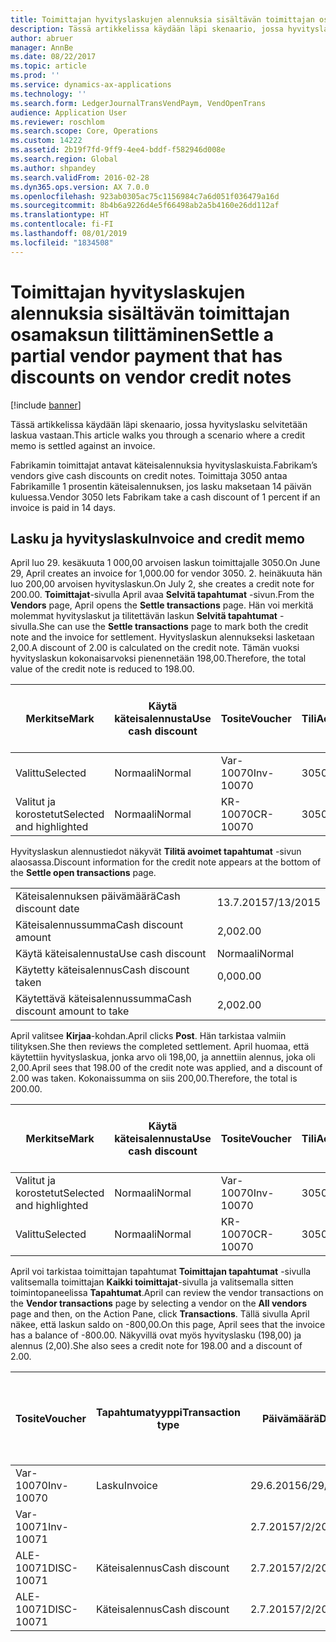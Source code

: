 ```yaml
---
title: Toimittajan hyvityslaskujen alennuksia sisältävän toimittajan osamaksun tilittäminen
description: Tässä artikkelissa käydään läpi skenaario, jossa hyvityslasku selvitetään laskua vastaan.
author: abruer
manager: AnnBe
ms.date: 08/22/2017
ms.topic: article
ms.prod: ''
ms.service: dynamics-ax-applications
ms.technology: ''
ms.search.form: LedgerJournalTransVendPaym, VendOpenTrans
audience: Application User
ms.reviewer: roschlom
ms.search.scope: Core, Operations
ms.custom: 14222
ms.assetid: 2b19f7fd-9ff9-4ee4-bddf-f582946d008e
ms.search.region: Global
ms.author: shpandey
ms.search.validFrom: 2016-02-28
ms.dyn365.ops.version: AX 7.0.0
ms.openlocfilehash: 923ab0305ac75c1156984c7a6d051f036479a16d
ms.sourcegitcommit: 8b4b6a9226d4e5f66498ab2a5b4160e26dd112af
ms.translationtype: HT
ms.contentlocale: fi-FI
ms.lasthandoff: 08/01/2019
ms.locfileid: "1834508"
---
```

# <a name="settle-a-partial-vendor-payment-that-has-discounts-on-vendor-credit-notes"></a><span data-ttu-id="9d2bb-103">Toimittajan hyvityslaskujen alennuksia sisältävän toimittajan osamaksun tilittäminen</span><span class="sxs-lookup"><span data-stu-id="9d2bb-103">Settle a partial vendor payment that has discounts on vendor credit notes</span></span>

[!include [banner](../includes/banner.md)]

<span data-ttu-id="9d2bb-104">Tässä artikkelissa käydään läpi skenaario, jossa hyvityslasku selvitetään laskua vastaan.</span><span class="sxs-lookup"><span data-stu-id="9d2bb-104">This article walks you through a scenario where a credit memo is settled against an invoice.</span></span>

<span data-ttu-id="9d2bb-105">Fabrikamin toimittajat antavat käteisalennuksia hyvityslaskuista.</span><span class="sxs-lookup"><span data-stu-id="9d2bb-105">Fabrikam’s vendors give cash discounts on credit notes.</span></span> <span data-ttu-id="9d2bb-106">Toimittaja 3050 antaa Fabrikamille 1 prosentin käteisalennuksen, jos lasku maksetaan 14 päivän kuluessa.</span><span class="sxs-lookup"><span data-stu-id="9d2bb-106">Vendor 3050 lets Fabrikam take a cash discount of 1 percent if an invoice is paid in 14 days.</span></span>

## <a name="invoice-and-credit-memo"></a><span data-ttu-id="9d2bb-107">Lasku ja hyvityslasku</span><span class="sxs-lookup"><span data-stu-id="9d2bb-107">Invoice and credit memo</span></span>
<span data-ttu-id="9d2bb-108">April luo 29. kesäkuuta 1 000,00 arvoisen laskun toimittajalle 3050.</span><span class="sxs-lookup"><span data-stu-id="9d2bb-108">On June 29, April creates an invoice for 1,000.00 for vendor 3050.</span></span> <span data-ttu-id="9d2bb-109">2. heinäkuuta hän luo 200,00 arvoisen hyvityslaskun.</span><span class="sxs-lookup"><span data-stu-id="9d2bb-109">On July 2, she creates a credit note for 200.00.</span></span> <span data-ttu-id="9d2bb-110">**Toimittajat**-sivulla April avaa **Selvitä tapahtumat** -sivun.</span><span class="sxs-lookup"><span data-stu-id="9d2bb-110">From the **Vendors** page, April opens the **Settle transactions** page.</span></span> <span data-ttu-id="9d2bb-111">Hän voi merkitä molemmat hyvityslaskut ja tilitettävän laskun **Selvitä tapahtumat** -sivulla.</span><span class="sxs-lookup"><span data-stu-id="9d2bb-111">She can use the **Settle transactions** page to mark both the credit note and the invoice for settlement.</span></span> <span data-ttu-id="9d2bb-112">Hyvityslaskun alennukseksi lasketaan 2,00.</span><span class="sxs-lookup"><span data-stu-id="9d2bb-112">A discount of 2.00 is calculated on the credit note.</span></span> <span data-ttu-id="9d2bb-113">Tämän vuoksi hyvityslaskun kokonaisarvoksi pienennetään 198,00.</span><span class="sxs-lookup"><span data-stu-id="9d2bb-113">Therefore, the total value of the credit note is reduced to 198.00.</span></span>

| <span data-ttu-id="9d2bb-114">Merkitse</span><span class="sxs-lookup"><span data-stu-id="9d2bb-114">Mark</span></span>                     | <span data-ttu-id="9d2bb-115">Käytä käteisalennusta</span><span class="sxs-lookup"><span data-stu-id="9d2bb-115">Use cash discount</span></span> | <span data-ttu-id="9d2bb-116">Tosite</span><span class="sxs-lookup"><span data-stu-id="9d2bb-116">Voucher</span></span>   | <span data-ttu-id="9d2bb-117">Tili</span><span class="sxs-lookup"><span data-stu-id="9d2bb-117">Account</span></span> | <span data-ttu-id="9d2bb-118">Päivämäärä</span><span class="sxs-lookup"><span data-stu-id="9d2bb-118">Date</span></span>      | <span data-ttu-id="9d2bb-119">Eräpäivä</span><span class="sxs-lookup"><span data-stu-id="9d2bb-119">Due date</span></span>  | <span data-ttu-id="9d2bb-120">Lasku</span><span class="sxs-lookup"><span data-stu-id="9d2bb-120">Invoice</span></span> | <span data-ttu-id="9d2bb-121">Summa tapahtuman valuuttana</span><span class="sxs-lookup"><span data-stu-id="9d2bb-121">Amount in transaction currency</span></span> | <span data-ttu-id="9d2bb-122">Valuutta</span><span class="sxs-lookup"><span data-stu-id="9d2bb-122">Currency</span></span> | <span data-ttu-id="9d2bb-123">Täsmäytettävä summa</span><span class="sxs-lookup"><span data-stu-id="9d2bb-123">Amount to settle</span></span> |
|--------------------------|-------------------|-----------|---------|-----------|-----------|---------|--------------------------------|----------|------------------|
| <span data-ttu-id="9d2bb-124">Valittu</span><span class="sxs-lookup"><span data-stu-id="9d2bb-124">Selected</span></span>                 | <span data-ttu-id="9d2bb-125">Normaali</span><span class="sxs-lookup"><span data-stu-id="9d2bb-125">Normal</span></span>            | <span data-ttu-id="9d2bb-126">Var-10070</span><span class="sxs-lookup"><span data-stu-id="9d2bb-126">Inv-10070</span></span> | <span data-ttu-id="9d2bb-127">3050</span><span class="sxs-lookup"><span data-stu-id="9d2bb-127">3050</span></span>    | <span data-ttu-id="9d2bb-128">29.6.2015</span><span class="sxs-lookup"><span data-stu-id="9d2bb-128">6/29/2015</span></span> | <span data-ttu-id="9d2bb-129">29.7.2015</span><span class="sxs-lookup"><span data-stu-id="9d2bb-129">7/29/2015</span></span> | <span data-ttu-id="9d2bb-130">10070</span><span class="sxs-lookup"><span data-stu-id="9d2bb-130">10070</span></span>   | <span data-ttu-id="9d2bb-131">-1 000,00</span><span class="sxs-lookup"><span data-stu-id="9d2bb-131">-1,000.00</span></span>                      | <span data-ttu-id="9d2bb-132">USD</span><span class="sxs-lookup"><span data-stu-id="9d2bb-132">USD</span></span>      | <span data-ttu-id="9d2bb-133">-990,00</span><span class="sxs-lookup"><span data-stu-id="9d2bb-133">-990.00</span></span>          |
| <span data-ttu-id="9d2bb-134">Valitut ja korostetut</span><span class="sxs-lookup"><span data-stu-id="9d2bb-134">Selected and highlighted</span></span> | <span data-ttu-id="9d2bb-135">Normaali</span><span class="sxs-lookup"><span data-stu-id="9d2bb-135">Normal</span></span>            | <span data-ttu-id="9d2bb-136">KR-10070</span><span class="sxs-lookup"><span data-stu-id="9d2bb-136">CR-10070</span></span>  | <span data-ttu-id="9d2bb-137">3050</span><span class="sxs-lookup"><span data-stu-id="9d2bb-137">3050</span></span>    | <span data-ttu-id="9d2bb-138">2.7.2015</span><span class="sxs-lookup"><span data-stu-id="9d2bb-138">7/2/2015</span></span>  | <span data-ttu-id="9d2bb-139">29.7.2015</span><span class="sxs-lookup"><span data-stu-id="9d2bb-139">7/29/2015</span></span> |         | <span data-ttu-id="9d2bb-140">200,00</span><span class="sxs-lookup"><span data-stu-id="9d2bb-140">200.00</span></span>                         | <span data-ttu-id="9d2bb-141">USD</span><span class="sxs-lookup"><span data-stu-id="9d2bb-141">USD</span></span>      | <span data-ttu-id="9d2bb-142">198,00</span><span class="sxs-lookup"><span data-stu-id="9d2bb-142">198.00</span></span>           |

<span data-ttu-id="9d2bb-143">Hyvityslaskun alennustiedot näkyvät **Tilitä avoimet tapahtumat** -sivun alaosassa.</span><span class="sxs-lookup"><span data-stu-id="9d2bb-143">Discount information for the credit note appears at the bottom of the **Settle open transactions** page.</span></span>

|                              |           |
|------------------------------|-----------|
| <span data-ttu-id="9d2bb-144">Käteisalennuksen päivämäärä</span><span class="sxs-lookup"><span data-stu-id="9d2bb-144">Cash discount date</span></span>           | <span data-ttu-id="9d2bb-145">13.7.2015</span><span class="sxs-lookup"><span data-stu-id="9d2bb-145">7/13/2015</span></span> |
| <span data-ttu-id="9d2bb-146">Käteisalennussumma</span><span class="sxs-lookup"><span data-stu-id="9d2bb-146">Cash discount amount</span></span>         | <span data-ttu-id="9d2bb-147">2,00</span><span class="sxs-lookup"><span data-stu-id="9d2bb-147">2.00</span></span>      |
| <span data-ttu-id="9d2bb-148">Käytä käteisalennusta</span><span class="sxs-lookup"><span data-stu-id="9d2bb-148">Use cash discount</span></span>            | <span data-ttu-id="9d2bb-149">Normaali</span><span class="sxs-lookup"><span data-stu-id="9d2bb-149">Normal</span></span>    |
| <span data-ttu-id="9d2bb-150">Käytetty käteisalennus</span><span class="sxs-lookup"><span data-stu-id="9d2bb-150">Cash discount taken</span></span>          | <span data-ttu-id="9d2bb-151">0,00</span><span class="sxs-lookup"><span data-stu-id="9d2bb-151">0.00</span></span>      |
| <span data-ttu-id="9d2bb-152">Käytettävä käteisalennussumma</span><span class="sxs-lookup"><span data-stu-id="9d2bb-152">Cash discount amount to take</span></span> | <span data-ttu-id="9d2bb-153">2,00</span><span class="sxs-lookup"><span data-stu-id="9d2bb-153">2.00</span></span>      |

<span data-ttu-id="9d2bb-154">April valitsee **Kirjaa**-kohdan.</span><span class="sxs-lookup"><span data-stu-id="9d2bb-154">April clicks **Post**.</span></span> <span data-ttu-id="9d2bb-155">Hän tarkistaa valmiin tilityksen.</span><span class="sxs-lookup"><span data-stu-id="9d2bb-155">She then reviews the completed settlement.</span></span> <span data-ttu-id="9d2bb-156">April huomaa, että käytettiin hyvityslaskua, jonka arvo oli 198,00, ja annettiin alennus, joka oli 2,00.</span><span class="sxs-lookup"><span data-stu-id="9d2bb-156">April sees that 198.00 of the credit note was applied, and a discount of 2.00 was taken.</span></span> <span data-ttu-id="9d2bb-157">Kokonaissumma on siis 200,00.</span><span class="sxs-lookup"><span data-stu-id="9d2bb-157">Therefore, the total is 200.00.</span></span>

| <span data-ttu-id="9d2bb-158">Merkitse</span><span class="sxs-lookup"><span data-stu-id="9d2bb-158">Mark</span></span>                     | <span data-ttu-id="9d2bb-159">Käytä käteisalennusta</span><span class="sxs-lookup"><span data-stu-id="9d2bb-159">Use cash discount</span></span> | <span data-ttu-id="9d2bb-160">Tosite</span><span class="sxs-lookup"><span data-stu-id="9d2bb-160">Voucher</span></span>   | <span data-ttu-id="9d2bb-161">Tili</span><span class="sxs-lookup"><span data-stu-id="9d2bb-161">Account</span></span> | <span data-ttu-id="9d2bb-162">Päivämäärä</span><span class="sxs-lookup"><span data-stu-id="9d2bb-162">Date</span></span>      | <span data-ttu-id="9d2bb-163">Eräpäivä</span><span class="sxs-lookup"><span data-stu-id="9d2bb-163">Due date</span></span>  | <span data-ttu-id="9d2bb-164">Lasku</span><span class="sxs-lookup"><span data-stu-id="9d2bb-164">Invoice</span></span>  | <span data-ttu-id="9d2bb-165">Summa tapahtuman valuuttana</span><span class="sxs-lookup"><span data-stu-id="9d2bb-165">Amount in transaction currency</span></span> | <span data-ttu-id="9d2bb-166">Valuutta</span><span class="sxs-lookup"><span data-stu-id="9d2bb-166">Currency</span></span> | <span data-ttu-id="9d2bb-167">Täsmäytettävä summa</span><span class="sxs-lookup"><span data-stu-id="9d2bb-167">Amount to settle</span></span> |
|--------------------------|-------------------|-----------|---------|-----------|-----------|----------|--------------------------------|----------|------------------|
| <span data-ttu-id="9d2bb-168">Valitut ja korostetut</span><span class="sxs-lookup"><span data-stu-id="9d2bb-168">Selected and highlighted</span></span> | <span data-ttu-id="9d2bb-169">Normaali</span><span class="sxs-lookup"><span data-stu-id="9d2bb-169">Normal</span></span>            | <span data-ttu-id="9d2bb-170">Var-10070</span><span class="sxs-lookup"><span data-stu-id="9d2bb-170">Inv-10070</span></span> | <span data-ttu-id="9d2bb-171">3050</span><span class="sxs-lookup"><span data-stu-id="9d2bb-171">3050</span></span>    | <span data-ttu-id="9d2bb-172">29.6.2015</span><span class="sxs-lookup"><span data-stu-id="9d2bb-172">6/29/2015</span></span> | <span data-ttu-id="9d2bb-173">29.7.2015</span><span class="sxs-lookup"><span data-stu-id="9d2bb-173">7/29/2015</span></span> | <span data-ttu-id="9d2bb-174">10070</span><span class="sxs-lookup"><span data-stu-id="9d2bb-174">10070</span></span>    | <span data-ttu-id="9d2bb-175">-1 000,00</span><span class="sxs-lookup"><span data-stu-id="9d2bb-175">-1,000.00</span></span>                      | <span data-ttu-id="9d2bb-176">USD</span><span class="sxs-lookup"><span data-stu-id="9d2bb-176">USD</span></span>      | <span data-ttu-id="9d2bb-177">-200,00</span><span class="sxs-lookup"><span data-stu-id="9d2bb-177">-200.00</span></span>          |
| <span data-ttu-id="9d2bb-178">Valittu</span><span class="sxs-lookup"><span data-stu-id="9d2bb-178">Selected</span></span>                 | <span data-ttu-id="9d2bb-179">Normaali</span><span class="sxs-lookup"><span data-stu-id="9d2bb-179">Normal</span></span>            | <span data-ttu-id="9d2bb-180">KR-10070</span><span class="sxs-lookup"><span data-stu-id="9d2bb-180">CR-10070</span></span>  | <span data-ttu-id="9d2bb-181">3050</span><span class="sxs-lookup"><span data-stu-id="9d2bb-181">3050</span></span>    | <span data-ttu-id="9d2bb-182">2.7.2015</span><span class="sxs-lookup"><span data-stu-id="9d2bb-182">7/2/2015</span></span>  | <span data-ttu-id="9d2bb-183">29.7.2015</span><span class="sxs-lookup"><span data-stu-id="9d2bb-183">7/29/2015</span></span> | <span data-ttu-id="9d2bb-184">KR-10070</span><span class="sxs-lookup"><span data-stu-id="9d2bb-184">CR-10070</span></span> | <span data-ttu-id="9d2bb-185">200,00</span><span class="sxs-lookup"><span data-stu-id="9d2bb-185">200.00</span></span>                         | <span data-ttu-id="9d2bb-186">USD</span><span class="sxs-lookup"><span data-stu-id="9d2bb-186">USD</span></span>      | <span data-ttu-id="9d2bb-187">198,00</span><span class="sxs-lookup"><span data-stu-id="9d2bb-187">198.00</span></span>           |

<span data-ttu-id="9d2bb-188">April voi tarkistaa toimittajan tapahtumat **Toimittajan tapahtumat** -sivulla valitsemalla toimittajan **Kaikki toimittajat**-sivulla ja valitsemalla sitten toimintopaneelissa **Tapahtumat**.</span><span class="sxs-lookup"><span data-stu-id="9d2bb-188">April can review the vendor transactions on the **Vendor transactions** page by selecting a vendor on the **All vendors** page and then, on the Action Pane, click **Transactions**.</span></span> <span data-ttu-id="9d2bb-189">Tällä sivulla April näkee, että laskun saldo on -800,00.</span><span class="sxs-lookup"><span data-stu-id="9d2bb-189">On this page, April sees that the invoice has a balance of -800.00.</span></span> <span data-ttu-id="9d2bb-190">Näkyvillä ovat myös hyvityslasku (198,00) ja alennus (2,00).</span><span class="sxs-lookup"><span data-stu-id="9d2bb-190">She also sees a credit note for 198.00 and a discount of 2.00.</span></span>

| <span data-ttu-id="9d2bb-191">Tosite</span><span class="sxs-lookup"><span data-stu-id="9d2bb-191">Voucher</span></span>    | <span data-ttu-id="9d2bb-192">Tapahtumatyyppi</span><span class="sxs-lookup"><span data-stu-id="9d2bb-192">Transaction type</span></span> | <span data-ttu-id="9d2bb-193">Päivämäärä</span><span class="sxs-lookup"><span data-stu-id="9d2bb-193">Date</span></span>      | <span data-ttu-id="9d2bb-194">Lasku</span><span class="sxs-lookup"><span data-stu-id="9d2bb-194">Invoice</span></span> | <span data-ttu-id="9d2bb-195">Summa tapahtuman valuuttana debet</span><span class="sxs-lookup"><span data-stu-id="9d2bb-195">Amount in transaction currency debit</span></span> | <span data-ttu-id="9d2bb-196">Summa tapahtuman valuuttana kredit</span><span class="sxs-lookup"><span data-stu-id="9d2bb-196">Amount in transaction currency credit</span></span> | <span data-ttu-id="9d2bb-197">Saldo</span><span class="sxs-lookup"><span data-stu-id="9d2bb-197">Balance</span></span> | <span data-ttu-id="9d2bb-198">Valuutta</span><span class="sxs-lookup"><span data-stu-id="9d2bb-198">Currency</span></span> |
|------------|------------------|-----------|---------|--------------------------------------|---------------------------------------|---------|----------|
| <span data-ttu-id="9d2bb-199">Var-10070</span><span class="sxs-lookup"><span data-stu-id="9d2bb-199">Inv-10070</span></span>  | <span data-ttu-id="9d2bb-200">Lasku</span><span class="sxs-lookup"><span data-stu-id="9d2bb-200">Invoice</span></span>          | <span data-ttu-id="9d2bb-201">29.6.2015</span><span class="sxs-lookup"><span data-stu-id="9d2bb-201">6/29/2015</span></span> | <span data-ttu-id="9d2bb-202">10070</span><span class="sxs-lookup"><span data-stu-id="9d2bb-202">10070</span></span>   |                                      | <span data-ttu-id="9d2bb-203">1 000,00</span><span class="sxs-lookup"><span data-stu-id="9d2bb-203">1,000.00</span></span>                              | <span data-ttu-id="9d2bb-204">-800,00</span><span class="sxs-lookup"><span data-stu-id="9d2bb-204">-800.00</span></span> | <span data-ttu-id="9d2bb-205">USD</span><span class="sxs-lookup"><span data-stu-id="9d2bb-205">USD</span></span>      |
| <span data-ttu-id="9d2bb-206">Var-10071</span><span class="sxs-lookup"><span data-stu-id="9d2bb-206">Inv-10071</span></span>  |                  | <span data-ttu-id="9d2bb-207">2.7.2015</span><span class="sxs-lookup"><span data-stu-id="9d2bb-207">7/2/2015</span></span>  | <span data-ttu-id="9d2bb-208">CR10071</span><span class="sxs-lookup"><span data-stu-id="9d2bb-208">CR10071</span></span> | <span data-ttu-id="9d2bb-209">200,00</span><span class="sxs-lookup"><span data-stu-id="9d2bb-209">200.00</span></span>                               |                                       | <span data-ttu-id="9d2bb-210">0,00</span><span class="sxs-lookup"><span data-stu-id="9d2bb-210">0.00</span></span>    | <span data-ttu-id="9d2bb-211">USD</span><span class="sxs-lookup"><span data-stu-id="9d2bb-211">USD</span></span>      |
| <span data-ttu-id="9d2bb-212">ALE-10071</span><span class="sxs-lookup"><span data-stu-id="9d2bb-212">DISC-10071</span></span> |  <span data-ttu-id="9d2bb-213">Käteisalennus</span><span class="sxs-lookup"><span data-stu-id="9d2bb-213">Cash discount</span></span>   | <span data-ttu-id="9d2bb-214">2.7.2015</span><span class="sxs-lookup"><span data-stu-id="9d2bb-214">7/2/2015</span></span>  |         | <span data-ttu-id="9d2bb-215">2,00</span><span class="sxs-lookup"><span data-stu-id="9d2bb-215">2.00</span></span>                                 |                                       | <span data-ttu-id="9d2bb-216">0,00</span><span class="sxs-lookup"><span data-stu-id="9d2bb-216">0.00</span></span>    | <span data-ttu-id="9d2bb-217">USD</span><span class="sxs-lookup"><span data-stu-id="9d2bb-217">USD</span></span>      |
| <span data-ttu-id="9d2bb-218">ALE-10071</span><span class="sxs-lookup"><span data-stu-id="9d2bb-218">DISC-10071</span></span> |  <span data-ttu-id="9d2bb-219">Käteisalennus</span><span class="sxs-lookup"><span data-stu-id="9d2bb-219">Cash discount</span></span>   | <span data-ttu-id="9d2bb-220">2.7.2015</span><span class="sxs-lookup"><span data-stu-id="9d2bb-220">7/2/2015</span></span>  |         |                                      | <span data-ttu-id="9d2bb-221">2,00</span><span class="sxs-lookup"><span data-stu-id="9d2bb-221">2.00</span></span>                                  | <span data-ttu-id="9d2bb-222">0,00</span><span class="sxs-lookup"><span data-stu-id="9d2bb-222">0.00</span></span>    | <span data-ttu-id="9d2bb-223">USD</span><span class="sxs-lookup"><span data-stu-id="9d2bb-223">USD</span></span>      |





